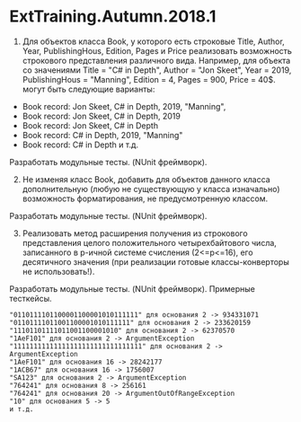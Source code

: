 # ExtTraining.Autumn.2018.1

1. Для объектов класса Book, у которого есть строковые Title, Author, Year, PublishingHous, Edition, Pages и Price реализовать
возможность строкового представления различного вида. Например, для объекта со значениями
    Title = "C# in Depth", 
    Author = "Jon Skeet", 
    Year = 2019, 
    PublishingHous = "Manning", 
    Edition = 4, 
    Pages = 900, 
    Price = 40$.
могут быть следующие варианты:
 - Book record: Jon Skeet, C# in Depth, 2019, "Manning", 
 - Book record: Jon Skeet, C# in Depth, 2019
 - Book record: Jon Skeet, C# in Depth
 - Book record: C# in Depth, 2019, "Manning"
 - Book record: C# in Depth и т.д.
 
Разработать модульные тесты. (NUnit фреймворк).

2. Не изменяя класс Book, добавить для объектов данного класса дополнительную (любую не существующую у класса изначально) возможность 
форматирования, не предусмотренную классом. 

Разработать модульные тесты. (NUnit фреймворк).

3. Реализовать метод расширения получения из строкового представления целого положительного четырехбайтового числа, записанного в p-ичной 
системе счисления (2<=p<=16), его десятичного значения (при реализации готовые классы-конверторы не использовать!). 

Разработать модульные тесты. (NUnit фреймворк). Примерные тесткейсы.

    "0110111101100001100001010111111" для основания 2 -> 934331071
    "01101111011001100001010111111" для основания 2 -> 233620159
    "11101101111011001100001010" для основания 2 -> 62370570
    "1AeF101" для основания 2 -> ArgumentException
    "11111111111111111111111111111111" для основания 2 -> ArgumentException
    "1AeF101" для основания 16 -> 28242177
    "1ACB67" для основания 16 -> 1756007
    "SA123" для основания 2 -> ArgumentException
    "764241" для основания 8 -> 256161
    "764241" для основания 20 -> ArgumentOutOfRangeException
    "10" для основания 5 -> 5
    и т.д.
